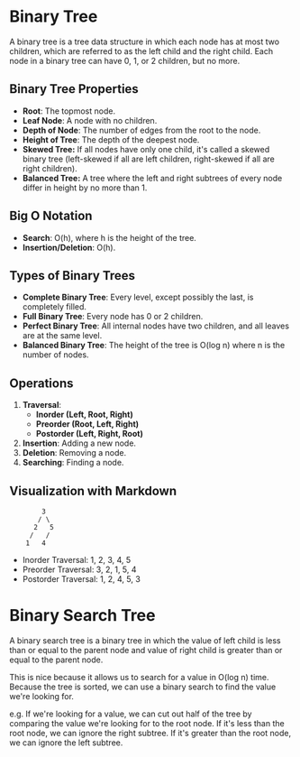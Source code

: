 # Binary Tree

A binary tree is a tree data structure in which each node has at most two children, which are referred to as the left child and the right child. Each node in a binary tree can have 0, 1, or 2 children, but no more.

## Binary Tree Properties

- **Root**: The topmost node.
- **Leaf Node**: A node with no children.
- **Depth of Node**: The number of edges from the root to the node.
- **Height of Tree**: The depth of the deepest node.
- **Skewed Tree:** If all nodes have only one child, it's called a skewed binary tree (left-skewed if all are left children, right-skewed if all are right children).
- **Balanced Tree:** A tree where the left and right subtrees of every node differ in height by no more than 1.

## Big O Notation

- **Search**: O(h), where h is the height of the tree.
- **Insertion/Deletion**: O(h).

## Types of Binary Trees

- **Complete Binary Tree**: Every level, except possibly the last, is completely filled.
- **Full Binary Tree**: Every node has 0 or 2 children.
- **Perfect Binary Tree**: All internal nodes have two children, and all leaves are at the same level.
- **Balanced Binary Tree**: The height of the tree is O(log n) where n is the number of nodes.

## Operations

1. **Traversal**:
   - **Inorder (Left, Root, Right)**
   - **Preorder (Root, Left, Right)**
   - **Postorder (Left, Right, Root)**
2. **Insertion**: Adding a new node.
3. **Deletion**: Removing a node.
4. **Searching**: Finding a node.

## Visualization with Markdown

```plaintext
        3
       / \
      2   5
     /   /
    1   4
```

- Inorder Traversal: 1, 2, 3, 4, 5
- Preorder Traversal: 3, 2, 1, 5, 4
- Postorder Traversal: 1, 2, 4, 5, 3

# Binary Search Tree

A binary search tree is a binary tree in which the value of left child is less than or equal to the parent node and value of right child is greater than or equal to the parent node.

This is nice because it allows us to search for a value in O(log n) time. Because the tree is sorted, we can use a binary search to find the value we're looking for.

e.g. If we're looking for a value, we can cut out half of the tree by comparing the value we're looking for to the root node. If it's less than the root node, we can ignore the right subtree. If it's greater than the root node, we can ignore the left subtree.

